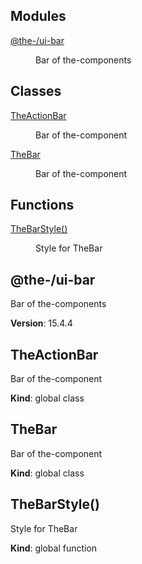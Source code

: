 <!--- Code generated by @the-/script-doc. DO NOT EDIT. -->

## Modules

<dl>
<dt><a href="#module_@the-/ui-bar">@the-/ui-bar</a></dt>
<dd><p>Bar of the-components</p>
</dd>
</dl>

## Classes

<dl>
<dt><a href="#TheActionBar">TheActionBar</a></dt>
<dd><p>Bar of the-component</p>
</dd>
<dt><a href="#TheBar">TheBar</a></dt>
<dd><p>Bar of the-component</p>
</dd>
</dl>

## Functions

<dl>
<dt><a href="#TheBarStyle">TheBarStyle()</a></dt>
<dd><p>Style for TheBar</p>
</dd>
</dl>

<a name="module_@the-/ui-bar"></a>

## @the-/ui-bar
Bar of the-components

**Version**: 15.4.4  
<a name="TheActionBar"></a>

## TheActionBar
Bar of the-component

**Kind**: global class  
<a name="TheBar"></a>

## TheBar
Bar of the-component

**Kind**: global class  
<a name="TheBarStyle"></a>

## TheBarStyle()
Style for TheBar

**Kind**: global function  
